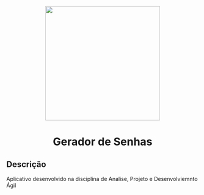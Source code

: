 <p align="center"><img loading="lazy" src="https://files.engaged.com.br/5db0810e95b4f900077e887e/account/5db0810e95b4f900077e887e/xMCS8NFKTMqwhefy8WLd_catolica-horizontal.png" width="300"></p>

<h1 align="center">Gerador de Senhas</h1>

## Descrição
Aplicativo desenvolvido na disciplina de Analise, Projeto e Desenvolviemnto Ágil